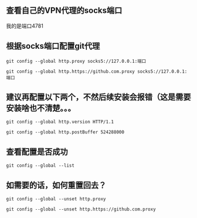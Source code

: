 ## 查看自己的VPN代理的socks端口
我的是端口4781

## 根据socks端口配置git代理
```
git config --global http.proxy socks5://127.0.0.1:端口

git config --global http.https://github.com.proxy socks5://127.0.0.1:端口
```

## 建议再配置以下两个，不然后续安装会报错（这是需要安装啥也不清楚。。。

```
git config --global http.version HTTP/1.1

git config --global http.postBuffer 524288000
```

## 查看配置是否成功
```
git config --global --list
```

## 如需要的话，如何重置回去？
```
git config --global --unset http.proxy

git config --global --unset http.https://github.com.proxy
```

